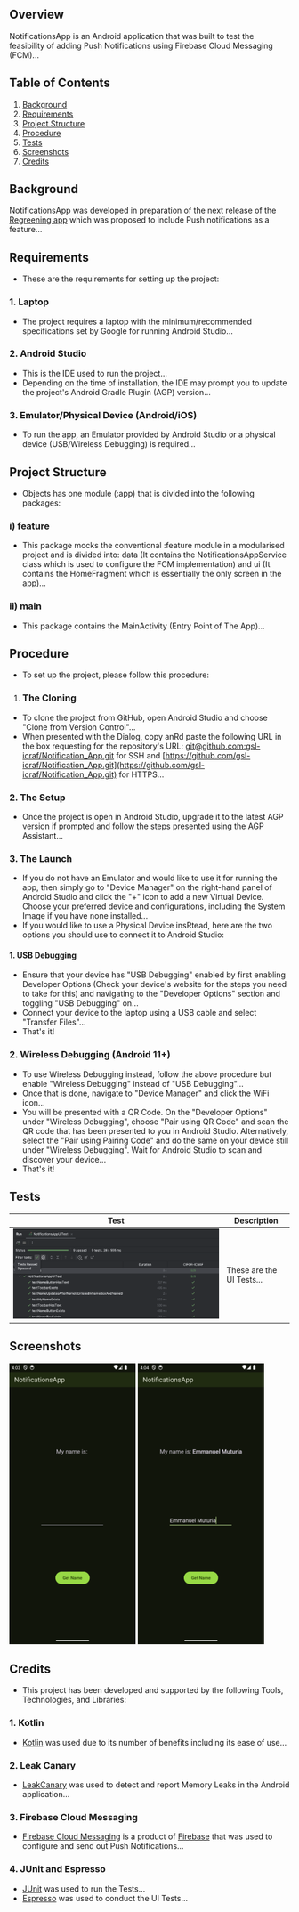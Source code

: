 ## Overview

NotificationsApp is an Android application that was built to test the feasibility of adding Push Notifications using Firebase Cloud Messaging (FCM)...

## Table of Contents

1. [Background](#background)
2. [Requirements](#requirements)
3. [Project Structure](#project-structure)
4. [Procedure](#procedure)
5. [Tests](#tests)
6. [Screenshots](#screenshots)
7. [Credits](#credits)

## Background

NotificationsApp was developed in preparation of the next release of the [Regreening app](https://play.google.com/store/apps/details?id=com.icraf.gsl.regreeningafrica) which was proposed to include Push notifications as a feature...

## Requirements

- These are the requirements for setting up the project:

### 1. Laptop
- The project requires a laptop with the minimum/recommended specifications set by Google for running Android Studio...

### 2. Android Studio
- This is the IDE used to run the project...
- Depending on the time of installation, the IDE may prompt you to update the project's Android Gradle Plugin (AGP) version...

### 3. Emulator/Physical Device (Android/iOS)
- To run the app, an Emulator provided by Android Studio or a physical device (USB/Wireless Debugging) is required...

## Project Structure

- Objects has one module (:app) that is divided into the following packages:

### i) feature

- This package mocks the conventional :feature module in a modularised project and is divided into: data (It contains the NotificationsAppService class which is used to configure the FCM implementation) and ui (It contains the HomeFragment which is essentially the only screen in the app)...

### ii) main

- This package contains the MainActivity (Entry Point of The App)...

## Procedure

- To set up the project, please follow this procedure:

1. ### The Cloning
- To clone the project from GitHub, open Android Studio and choose "Clone from Version Control"...
- When presented with the Dialog, copy anRd paste the following URL in the box requesting for the repository's URL: [git@github.com:gsl-icraf/Notification_App.git](git@github.com:gsl-icraf/Notification_App.git) for SSH and [https://github.com/gsl-icraf/Notification_App.git](https://github.com/gsl-icraf/Notification_App.git) for HTTPS...

### 2. The Setup
- Once the project is open in Android Studio, upgrade it to the latest AGP version if prompted and follow the steps presented using the AGP Assistant...

### 3. The Launch
- If you do not have an Emulator and would like to use it for running the app, then simply go to "Device Manager" on the right-hand panel of Android Studio and click the "+" icon to add a new Virtual Device. Choose your preferred device and configurations, including the System Image if you have none installed...
- If you would like to use a Physical Device insRtead, here are the two options you should use to connect it to Android Studio:

#### 1. USB Debugging
- Ensure that your device has "USB Debugging" enabled by first enabling Developer Options (Check your device's website for the steps you need to take for this) and navigating to the "Developer Options" section and toggling "USB Debugging" on...
- Connect your device to the laptop using a USB cable and select "Transfer Files"...
- That's it!

### 2. Wireless Debugging (Android 11+)
- To use Wireless Debugging instead, follow the above procedure but enable "Wireless Debugging" instead of "USB Debugging"...
- Once that is done, navigate to "Device Manager" and click the WiFi icon...
- You will be presented with a QR Code. On the "Developer Options" under "Wireless Debugging", choose "Pair using QR Code" and scan the QR code that has been presented to you in Android Studio. Alternatively, select the "Pair using Pairing Code" and do the same on your device still under "Wireless Debugging". Wait for Android Studio to scan and discover your device...
- That's it!

## Tests

| Test                                       | Description                   |
|--------------------------------------------|-------------------------------|
| ![The UI Tests](assets/tests/ui_tests.png) | These are the UI Tests...     |

## Screenshots

<p float="left">
  <img src="assets/screenshots/screenshot_1.png" alt="Screenshot #1" width="45%" />
  <img src="assets/screenshots/screenshot_2.png" alt="Screenshot #2" width="45%" />
</p>

## Credits

- This project has been developed and supported by the following Tools, Technologies, and Libraries:

### 1. Kotlin

- [Kotlin](https://kotlinlang.org) was used due to its number of benefits including its ease of use...

### 2. Leak Canary

- [LeakCanary](https://square.github.io/leakcanary/) was used to detect and report Memory Leaks in the Android application...

### 3. Firebase Cloud Messaging

- [Firebase Cloud Messaging](https://firebase.google.com/docs/cloud-messaging) is a product of [Firebase](https://firebase.google.com) that was used to configure and send out Push Notifications...

### 4. JUnit and Espresso

- [JUnit](https://junit.org/junit4/) was used to run the Tests...
- [Espresso](https://developer.android.com/training/testing/espresso) was used to conduct the UI Tests...